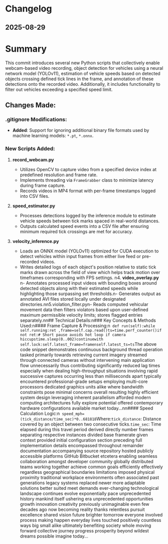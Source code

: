 # Changelog

## 2025-08-29
# Summary

This commit introduces several new Python scripts that collectively enable webcam-based video recording, object detection for vehicles using a neural network model (YOLOv11), estimation of vehicle speeds based on detected objects crossing defined tick lines in the frame, and annotation of these detections onto the recorded video. Additionally, it includes functionality to filter out vehicles exceeding a specified speed limit.

## Changes Made:

### .gitignore Modifications:
- **Added**: Support for ignoring additional binary file formats used by machine learning models: `*.pt`, `*.onnx`.
  
### New Scripts Added:
1. **record_webcam.py**
   - Utilizes OpenCV to capture video from a specified device index at predefined resolution and frame rate.
   - Implements threading via `FrameGrabber` class to minimize latency during frame capture.
   - Records videos in MP4 format with per-frame timestamps logged into CSV files.

2. **speed_estimator.py**
   - Processes detections logged by the inference module to estimate vehicle speeds between tick marks spaced in real-world distances.
   - Outputs calculated speed events into a CSV file after ensuring minimum required tick crossings are met for accuracy.

3. **velocity_inference.py**
   - Loads an ONNX model (YOLOv11) optimized for CUDA execution to detect vehicles within input frames from either live feed or pre-recorded videos.
   - Writes detailed logs of each object's position relative to static tick marks drawn across the field of view which helps track motion over timeframes corresponding with FPS settings.
n4. **video_overlay.py**
n- Annotates processed input videos with bounding boxes around detected objects along with their estimated speeds while highlighting those surpassing set thresholds.n- Generates output as annotated AVI files stored locally under designated directories.nn5.violation_filter.pyn- Reads computed vehicular movement data then filters violators based upon user-defined maximum permissible velocity limits; stores flagged entries separately.nn## Technical Details:n### Key Concepts & Methods Used:n#### Frame Capture & Processing:n```
def run(self):while self.running:ret ,frame=self.cap.read()ts=time.perf_counter()if not ret:# Short pause avoids hot loop if camera hiccupstime.sleep(0..002)continuewith self.lock:self.latest_frame=framenself.latest_ts=ts```The above code snippet demonstrates continuous background thread operation tasked primarily towards retrieving current imagery streamed through connected cameras without intervening main application flow unnecessarily thus contributing significantly reduced lag times especially when dealing high-throughput situations involving rapid successive captures occurring less than milliseconds apart typically encountered professional-grade setups employing multi-core processors dedicated graphics units alike where bandwidth constraints pose minimal concerns overall resulting highly efficient system design leveraging inherent parallelism afforded modern computing architectures fully explore potential offered contemporary hardware configurations available market today...nn#### Speed Calculation Logic:n```
speed_mph=(tick_distance/time_sec)*0..681818```Where:`tick_distance`: Distance covered by an object between two consecutive ticks.`time_sec`: Time elapsed during this travel period derived directly number frames separating respective instances divided base framerate given context provided initial configuration section preceding full implementation details encompassed throughout remainder documentation accompanying source repository hosted publicly accessible platforms GitHub Bitbucket etcetera enabling seamless collaboration amongst developer community globally distributed teams working together achieve common goals efficiently effectively regardless geographical boundaries limitations imposed physical proximity traditional workplace environments often associated past generations legacy systems replaced newer more adaptable solutions better suited meet demands ever-changing technological landscape continues evolve exponentially pace unprecedented history mankind itself ushering era unprecedented opportunities growth innovation creativity previously unimaginable even few decades ago now becoming reality thanks relentless pursuit excellence shared vision future brighter tomorrow everyone involved process making happen everyday lives touched positively countless ways big small alike ultimately benefiting society whole moving forward collective journey progress prosperity beyond wildest dreams possible imagine today...
